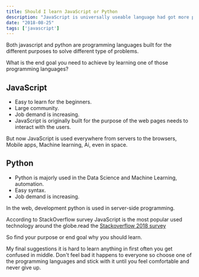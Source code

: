```yaml
---
title: Should I learn JavaScript or Python
description: "JavaScript is universally useable language had got more popular in current year so beginner's got in confusion to choose which language is popular."
date: "2018-08-25"
tags: ['javascript']
---
```


Both javascript and python are  programming languages built
for the different purposes to solve different type of problems.


What is the end goal you need to achieve by learning one of those programming languages?

## JavaScript

- Easy to learn for the beginners.
- Large community.
- Job demand is increasing.
- JavaScript is originally built for the purpose of the web pages needs to interact with the users.

But now JavaScript is used everywhere from servers to the browsers, Mobile apps, Machine learning,  Ai, even in space.



## Python

 - Python is majorly used in the Data Science and Machine Learning, automation.
 - Easy syntax.
 - Job demand is increasing.

In the web, development python is used in server-side programming.

According to StackOverflow survey JavaScript is the most popular used technology around the globe.read the <a href="https://insights.stackoverflow.com/survey/2018/">Stackoverflow 2018 survey</a>


So find your purpose or end goal why you should learn.

My final suggestions it is hard to learn anything in first often you get confused in middle. Don't feel bad it happens to everyone so choose one of the programming languages and stick with it until you feel comfortable and never give up.


